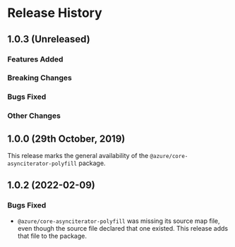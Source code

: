 # Release History

## 1.0.3 (Unreleased)

### Features Added

### Breaking Changes

### Bugs Fixed

### Other Changes

## 1.0.0 (29th October, 2019)

This release marks the general availability of the `@azure/core-asynciterator-polyfill` package.
## 1.0.2 (2022-02-09)

### Bugs Fixed

- `@azure/core-asynciterator-polyfill` was missing its source map file, even though the source file declared that one existed. This release adds that file to the package.

